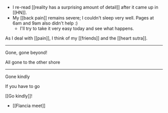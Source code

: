 - I re-read [[reality has a surprising amount of detail]] after it came up in [[HN]].
- My [[back pain]] remains severe; I couldn't sleep very well. Pages at 6am and 9am also didn't help :)
  - I'll try to take it very easy today and see what happens.
  
As I deal with [[pain]], I think of my [[friends]] and the [[heart sutra]].

<hr />

Gone, gone beyond!

All gone to the other shore

<hr />

Gone kindly

If you have to go

[[Go kindly]]!

- [[Flancia meet]]
